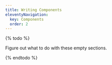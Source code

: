 ```yaml
---
title: Writing Components
eleventyNavigation:
  key: Components
  order: 2
---
```


{% todo %}

Figure out what to do with these empty sections.

{% endtodo %}
